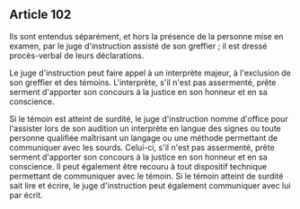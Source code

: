 Article 102
----
Ils sont entendus séparément, et hors la présence de la personne mise en examen,
par le juge d'instruction assisté de son greffier ; il est dressé procès-verbal
de leurs déclarations.

Le juge d'instruction peut faire appel à un interprète majeur, à l'exclusion de
son greffier et des témoins. L'interprète, s'il n'est pas assermenté, prête
serment d'apporter son concours à la justice en son honneur et en sa conscience.

Si le témoin est atteint de surdité, le juge d'instruction nomme d'office pour
l'assister lors de son audition un interprète en langue des signes ou toute
personne qualifiée maîtrisant un langage ou une méthode permettant de
communiquer avec les sourds. Celui-ci, s'il n'est pas assermenté, prête serment
d'apporter son concours à la justice en son honneur et en sa conscience. Il peut
également être recouru à tout dispositif technique permettant de communiquer
avec le témoin. Si le témoin atteint de surdité sait lire et écrire, le juge
d'instruction peut également communiquer avec lui par écrit.
